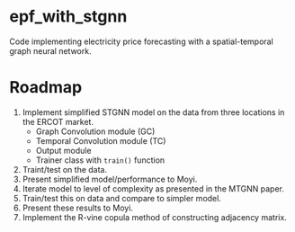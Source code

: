 # epf_with_stgnn
Code implementing electricity price forecasting with a spatial-temporal graph neural network.

# Roadmap
1. Implement simplified STGNN model on the data from three locations in the ERCOT market.
    - Graph Convolution module (GC)
    - Temporal Convolution module (TC)
    - Output module
    - Trainer class with `train()` function
3. Traint/test on the data.
4. Present simplified model/performance to Moyi.
5. Iterate model to level of complexity as presented in the MTGNN paper.
6. Train/test this on data and compare to simpler model.
7. Present these results to Moyi.
8. Implement the R-vine copula method of constructing adjacency matrix.
